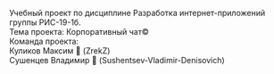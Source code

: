 ﻿Учебный проект по дисциплине Разработка интернет-приложений группы РИС-19-1б.\
Тема проекта: Корпоративный чат©\
Команда проекта:\
Куликов Максим 👨‍ (ZrekZ)\
Сушенцев Владимир 🙋 (Sushentsev-Vladimir-Denisovich)
